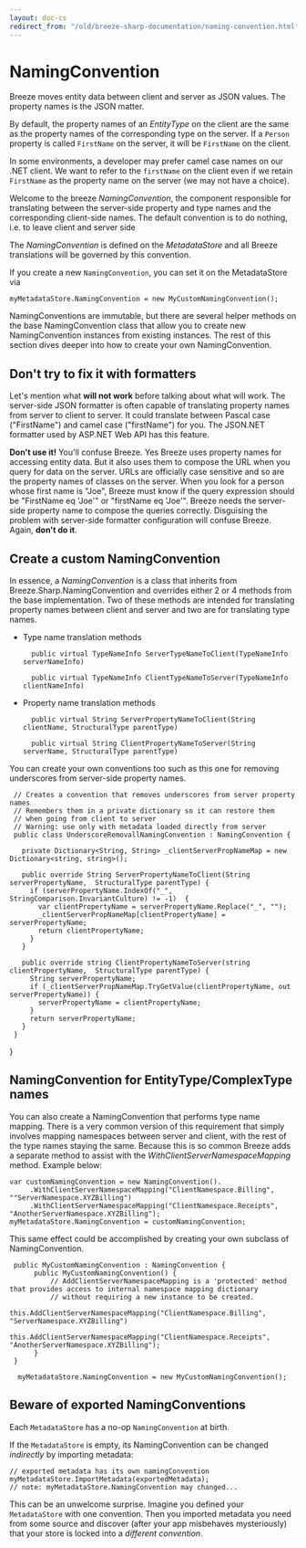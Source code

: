 ```yaml
---
layout: doc-cs
redirect_from: "/old/breeze-sharp-documentation/naming-convention.html"
---
```


# NamingConvention

Breeze moves entity data between client and server as JSON values.  The property names is the JSON matter.

By default, the property names of an *EntityType* on the client are the same as the property names of the corresponding type on the server. If a `Person` property is called `FirstName` on the server, it will be `FirstName` on the client.

In some environments, a developer may prefer camel case names on our .NET client. We want to refer to the `firstName` on the client even if we retain `FirstName` as the property name on the server (we may not have a choice).

Welcome to the breeze *NamingConvention*, the component responsible for translating between the server-side property and type names and the corresponding client-side names. The default convention is to do nothing, i.e. to leave client and server side 
    
The *NamingConvention* is defined on the *MetadataStore* and all Breeze translations will be governed by this convention.
  
If you create a new `NamingConvention`, you can set it on the MetadataStore via 

    myMetadataStore.NamingConvention = new MyCustomNamingConvention();     

NamingConventions are immutable, but there are several helper methods on the base NamingConvention class that allow you to create new NamingConvention instances from existing instances. The rest of this section dives deeper into how to create your own NamingConvention.

## Don't try to fix it with formatters ##

Let's mention what **will not work** before talking about what will work. The server-side JSON formatter is often capable of translating property names from server to client to server. It could translate between Pascal case ("FirstName") and camel case ("firstName") for you. The JSON.NET formatter used by ASP.NET Web API has this feature.

**Don't use it!** You'll confuse Breeze. Yes Breeze uses property names for accessing entity data. But it also uses them to compose the URL when you query for data on the server. URLs are officially case sensitive and so are the property names of classes on the server. When you look for a person whose first name is "Joe", Breeze must know if the query expression should be "FirstName eq 'Joe'" or "firstName eq 'Joe'". Breeze needs the server-side property name to compose the queries correctly. Disguising the problem with server-side formatter configuration will confuse Breeze. Again, **don't do it**.

## Create a custom NamingConvention ##

In essence, a *NamingConvention* is a class that inherits from Breeze.Sharp.NamingConvention and overrides either 2 or 4 methods from the base implementation. Two of these methods are intended for translating property names between client and server and two are for translating type names. 

- Type name translation methods
      
        public virtual TypeNameInfo ServerTypeNameToClient(TypeNameInfo serverNameInfo)      
     
        public virtual TypeNameInfo ClientTypeNameToServer(TypeNameInfo clientNameInfo) 

- Property name translation methods 

        public virtual String ServerPropertyNameToClient(String clientName, StructuralType parentType)
      
        public virtual String ClientPropertyNameToServer(String serverName, StructuralType parentType)


You can create your own conventions too such as this one for removing underscores from server-side property names.

     // Creates a convention that removes underscores from server property names
     // Remembers them in a private dictionary so it can restore them
     // when going from client to server
     // Warning: use only with metadata loaded directly from server
     public class UnderscoreRemovallNamingConvention : NamingConvention {

       private Dictionary<String, String> _clientServerPropNameMap = new  Dictionary<string, string>();

       public override String ServerPropertyNameToClient(String serverPropertyName,  StructuralType parentType) {
         if (serverPropertyName.IndexOf("_", StringComparison.InvariantCulture) != -1)  {
           var clientPropertyName = serverPropertyName.Replace("_", "");
           _clientServerPropNameMap[clientPropertyName] = serverPropertyName;
           return clientPropertyName;
         }
       }

       public override string ClientPropertyNameToServer(string clientPropertyName,  StructuralType parentType) {
         String serverPropertyName;
         if (_clientServerPropNameMap.TryGetValue(clientPropertyName, out  serverPropertyName)) {
           serverPropertyName = clientPropertyName;
         }
         return serverPropertyName;
       }
     }
   }

## NamingConvention for EntityType/ComplexType names

You can also create a NamingConvention that performs type name mapping.  There is a very common version of this requirement that simply involves mapping namespaces between server and client, with the rest of the type names staying the same. Because this is so common Breeze adds a separate method to assist with the *WithClientServerNamespaceMapping* method. Example below: 

    var customNamingConvention = new NamingConvention().
         .WithClientServerNamespaceMapping("ClientNamespace.Billing", ""ServerNamespace.XYZBilling")
         .WithClientServerNamespaceMapping("ClientNamespace.Receipts", "AnotherServerNamespace.XYZBilling");
    myMetadataStore.NamingConvention = customNamingConvention;
 
This same effect could be accomplished by creating your own subclass of NamingConvention. 

     public MyCustomNamingConvention : NamingConvention {
          public MyCustomNamingConvention() {
              // AddClientServerNamespaceMapping is a 'protected' method that provides access to internal namespace mapping dictionary
              // without requiring a new instance to be created.
              this.AddClientServerNamespaceMapping("ClientNamespace.Billing", "ServerNamespace.XYZBilling")
              this.AddClientServerNamespaceMapping("ClientNamespace.Receipts", "AnotherServerNamespace.XYZBilling");
          }     
     }

      myMetadataStore.NamingConvention = new MyCustomNamingConvention();

<a name="Beware"></a>
## Beware of exported NamingConventions

Each `MetadataStore` has a no-op `NamingConvention` at birth. 

If the `MetadataStore` is empty, its NamingConvention can be changed *indirectly* by importing metadata:

    // exported metadata has its own namingConvention
    myMetadataStore.ImportMetadata(exportedMetadata);
    // note: myMetadataStore.NamingConvention may changed...

This can be an unwelcome surprise. Imagine you defined your `MetadataStore` with one convention. Then you imported metadata you need from some source and discover (after your app misbehaves mysteriously) that your store is locked into a *different convention*.
